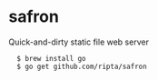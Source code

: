 # safron

Quick-and-dirty static file web server

```
  $ brew install go
  $ go get github.com/ripta/safron
```

